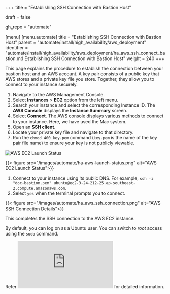 +++
title = "Establishing SSH Connection with Bastion Host"

draft = false

gh_repo = "automate"

[menu]
  [menu.automate]
    title = "Establishing SSH Connection with Bastion Host"
    parent = "automate/install/high_availability/aws_deployment"
    identifier = "automate/install/high_availability/aws_deployment/ha_aws_ssh_connect_bastion.md Establishing SSH Connection with Bastion Host"
    weight = 240
+++

This page explains the procedure to establish the connection between your bastion host and an AWS account. A key pair consists of a public key that AWS stores and a private key file you store. Together, they allow you to connect to your instance securely.

1. Navigate to the AWS Management Console.
1. Select **Instances** > **EC2** option from the left menu.
1. Search your instance and select the corresponding Instance ID. The **AWS Console** displays the **Instance Summary** screen.
1. Select **Connect**. The AWS console displays various methods to connect to your instance. Here, we have used the Mac system.
1. Open an **SSH client**.
1. Locate your private key file and navigate to that directory.
1. Run the `chmod 400 key.pem` command (`key.pem` is the name of the key pair file name) to ensure your key is not publicly viewable.

![AWS EC2 Launch Status](/images/automate/ha_aws_connect.png)

{{< figure src="/images/automate/ha-aws-launch-status.png" alt="AWS EC2 Launch Status">}}

1. Connect to your instance using its public DNS. For example, `ssh -i "doc-bastion.pem" ubuntu@ec2-3-24-212-25.ap-southeast-2.compute.amazonaws.com`.
1. Select `yes` when the terminal prompts you to connect.

{{< figure src="/images/automate/ha_aws_ssh_connection.png" alt="AWS SSH Connection Details">}}

This completes the SSH connection to the AWS EC2 instance.

By default, you can log on as a Ubuntu user. You can switch to *root* access using the `sudo` command.

Refer ![mounting the file system on the EC2 instance and testing](https://docs.aws.amazon.com/efs/latest/ug/wt1-test.html) for detailed information.
